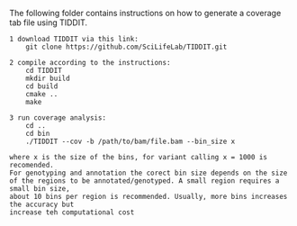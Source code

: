 The following folder contains instructions on how to generate a coverage tab file using TIDDIT.

	1 download TIDDIT via this link:
		git clone https://github.com/SciLifeLab/TIDDIT.git

	2 compile according to the instructions:
		cd TIDDIT
		mkdir build
		cd build
		cmake ..
		make

	3 run coverage analysis:
		cd ..
		cd bin
		./TIDDIT --cov -b /path/to/bam/file.bam --bin_size x

	where x is the size of the bins, for variant calling x = 1000 is recomended. 
	For genotyping and annotation the corect bin size depends on the size
	of the regions to be annotated/genotyped. A small region requires a small bin size, 
	about 10 bins per region is recommended. Usually, more bins increases the accuracy but 
	increase teh computational cost

	
